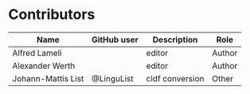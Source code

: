 # Contributors

Name | GitHub user | Description | Role |
--- | --- | --- | --- |
Alfred Lameli | | editor | Author
Alexander Werth | | editor | Author
Johann-Mattis List | @LinguList| cldf conversion | Other
